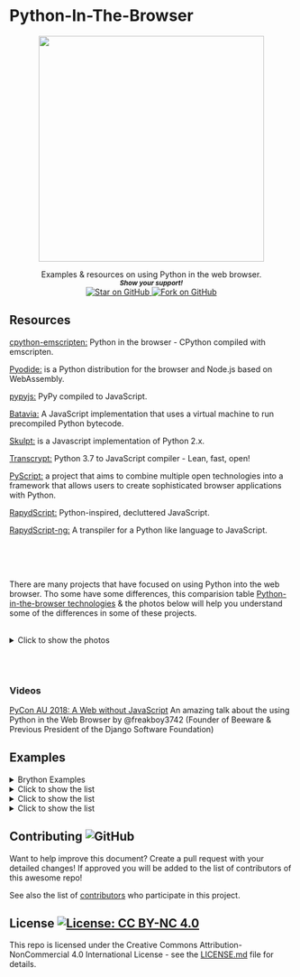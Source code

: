 # Python-In-The-Browser
<p align="center">
  <img height="400" src="https://i.imgur.com/lRDqqVA.png" />
</p>
<div align="center">
Examples &amp; resources on using Python in the web browser. 
  
  
   <br>
  <small> <b><i>Show your support!</i> </b></small>
  <br>
   <a href="https://github.com/MarketingPipeline/Simply-Docs">
    <img title="Star on GitHub" src="https://img.shields.io/github/stars/MarketingPipeline/Simply-Docs.svg?style=social&label=Star">
  </a>
  <a href="https://github.com/MarketingPipeline/Simply-Docs/fork">
    <img title="Fork on GitHub" src="https://img.shields.io/github/forks/MarketingPipeline/Simply-Docs.svg?style=social&label=Fork">
  </a>
   </p>  
 </div>

## Resources



[cpython-emscripten:](https://github.com/dgym/cpython-emscripten) Python in the browser - CPython compiled with emscripten.

[Pyodide:](https://github.com/pyodide/pyodide) is a Python distribution for the browser and Node.js based on WebAssembly.

[pypyjs:](https://github.com/pypyjs/pypyjs) PyPy compiled to JavaScript.

[Batavia:](https://github.com/beeware/batavia) A JavaScript implementation that uses a virtual machine to run precompiled Python bytecode.

[Skulpt:](https://github.com/skulpt/skulpt) is a Javascript implementation of Python 2.x.

[Transcrypt:](https://github.com/qquick/transcrypt) Python 3.7 to JavaScript compiler - Lean, fast, open! 

[PyScript:](https://github.com/pyscript/pyscript) a project that aims to combine multiple open technologies into a framework that allows users to create sophisticated browser applications with Python.


[RapydScript:](https://github.com/atsepkov/RapydScript) Python-inspired, decluttered JavaScript.

[RapydScript-ng:](https://github.com/kovidgoyal/rapydscript-ng) A transpiler for a Python like language to JavaScript.


<br><br><br>

There are many projects that have focused on using Python into the web browser. Tho some have some differences, this comparision table [Python-in-the-browser technologies](https://stromberg.dnsalias.org/~strombrg/pybrowser/python-browser.html) & the photos below will help you understand some of the differences in some of these projects.  
<br>
<details>
<summary>Click to show the photos</summary>
<br>
  

<div align="center">  
<img src="https://i.stack.imgur.com/jESu8.png"></img>  
<img src="https://d33wubrfki0l68.cloudfront.net/2a51872ae8224287d847c351f9330c9370dfe14d/2c521/wp-content/uploads/2019/05/screen-shot-2019-05-22-at-1.34.17-pm.png"></img>
<i> Images Taken From : <a href="https://yasoob.me/2019/05/22/running-python-in-the-browser">Running Python in the Browser - Yasoob Khalid</a> </i> </div>

</details>


<br><br>

### Videos 

[PyCon AU 2018: A Web without JavaScript](https://www.youtube.com/watch) An amazing talk about the using Python in the Web Browser by @freakboy3742 (Founder of Beeware & Previous President of the Django Software Foundation)



## Examples 


<details>
  <summary>Brython Examples</summary>
  
For more info on how to use Brython visit the [Brython documentation](https://brython.info/static_doc/en/intro.html) page  

- **Input Box**  
  [Source](https://github.com/getbase/base/blob/master/readme.md#documentation),
  [Demo](https://github.com/getbase/base) 
  
- **Adding intergers**  
  [Source](https://github.com/getbase/base/blob/master/readme.md#documentation),
  [Demo](https://github.com/getbase/base) 
  
- **Input Box**  
  [Source](https://github.com/getbase/base/blob/master/readme.md#documentation),
  [Demo](https://github.com/getbase/base)   
  
</details>



<details>
<summary>Click to show the list</summary>
<br>
  
</details>



<details>
<summary>Click to show the list</summary>
<br>
  
</details>



<details>
<summary>Click to show the list</summary>
<br>
  
</details>


## Contributing ![GitHub](https://img.shields.io/github/contributors/MarketingPipeline/Simply-Docs)

Want to help improve this document? Create a pull request with your detailed changes! If approved you will be added to the list of contributors of this awesome repo!

See also the list of
[contributors](https://github.com/MarketingPipeline/Simply-Docs/graphs/contributors) who
participate in this project.

## License <a href="https://github.com/MarketingPipeline/Awesome-CSS-Resources/blob/main/LICENSE"> <img alt="License: CC BY-NC 4.0" src="https://img.shields.io/badge/License-CC%20BY--NC%204.0-orange.svg"></img></a>


This repo is licensed under the Creative Commons Attribution-NonCommercial 4.0 International License - see the
[LICENSE.md](https://github.com/MarketingPipeline/Awesome-CSS-Resources/blob/main/LICENSE) file for
details.



